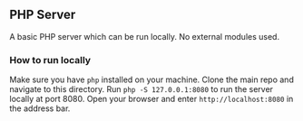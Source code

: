 ## PHP Server

A basic PHP server which can be run locally. No external modules used.

### How to run locally

Make sure you have `php` installed on your machine. Clone the main repo and navigate to this directory. Run `php -S 127.0.0.1:8080` to run the server locally at port 8080. Open your browser and enter `http://localhost:8080` in the address bar.